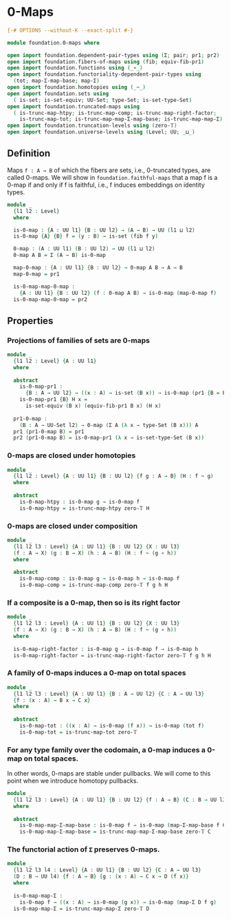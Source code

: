 # 0-Maps

```agda
{-# OPTIONS --without-K --exact-split #-}

module foundation.0-maps where

open import foundation.dependent-pair-types using (Σ; pair; pr1; pr2)
open import foundation.fibers-of-maps using (fib; equiv-fib-pr1)
open import foundation.functions using (_∘_)
open import foundation.functoriality-dependent-pair-types using
  (tot; map-Σ-map-base; map-Σ)
open import foundation.homotopies using (_~_)
open import foundation.sets using
  ( is-set; is-set-equiv; UU-Set; type-Set; is-set-type-Set)
open import foundation.truncated-maps using
  ( is-trunc-map-htpy; is-trunc-map-comp; is-trunc-map-right-factor;
    is-trunc-map-tot; is-trunc-map-map-Σ-map-base; is-trunc-map-map-Σ)
open import foundation.truncation-levels using (zero-𝕋)
open import foundation.universe-levels using (Level; UU; _⊔_)
```

## Definition

Maps `f : A → B` of which the fibers are sets, i.e., 0-truncated types, are called 0-maps. We will show in `foundation.faithful-maps` that a map f is a 0-map if and only if f is faithful, i.e., f induces embeddings on identity types.

```agda
module _
  {l1 l2 : Level}
  where

  is-0-map : {A : UU l1} {B : UU l2} → (A → B) → UU (l1 ⊔ l2)
  is-0-map {A} {B} f = (y : B) → is-set (fib f y)

  0-map : (A : UU l1) (B : UU l2) → UU (l1 ⊔ l2)
  0-map A B = Σ (A → B) is-0-map

  map-0-map : {A : UU l1} {B : UU l2} → 0-map A B → A → B
  map-0-map = pr1

  is-0-map-map-0-map :
    {A : UU l1} {B : UU l2} (f : 0-map A B) → is-0-map (map-0-map f)
  is-0-map-map-0-map = pr2
```

## Properties

### Projections of families of sets are 0-maps

```agda
module _
  {l1 l2 : Level} {A : UU l1}
  where
  
  abstract
    is-0-map-pr1 :
      {B : A → UU l2} → ((x : A) → is-set (B x)) → is-0-map (pr1 {B = B})
    is-0-map-pr1 {B} H x =
      is-set-equiv (B x) (equiv-fib-pr1 B x) (H x)
                                                  
  pr1-0-map :
    (B : A → UU-Set l2) → 0-map (Σ A (λ x → type-Set (B x))) A
  pr1 (pr1-0-map B) = pr1
  pr2 (pr1-0-map B) = is-0-map-pr1 (λ x → is-set-type-Set (B x))
```

### 0-maps are closed under homotopies

```agda
module _
  {l1 l2 : Level} {A : UU l1} {B : UU l2} {f g : A → B} (H : f ~ g)
  where
  
  abstract
    is-0-map-htpy : is-0-map g → is-0-map f
    is-0-map-htpy = is-trunc-map-htpy zero-𝕋 H
```

### 0-maps are closed under composition

```agda
module _
  {l1 l2 l3 : Level} {A : UU l1} {B : UU l2} {X : UU l3}
  (f : A → X) (g : B → X) (h : A → B) (H : f ~ (g ∘ h))
  where
  
  abstract
    is-0-map-comp : is-0-map g → is-0-map h → is-0-map f
    is-0-map-comp = is-trunc-map-comp zero-𝕋 f g h H
```

### If a composite is a 0-map, then so is its right factor

```agda
module _
  {l1 l2 l3 : Level} {A : UU l1} {B : UU l2} {X : UU l3}
  (f : A → X) (g : B → X) (h : A → B) (H : f ~ (g ∘ h))
  where
  
  is-0-map-right-factor : is-0-map g → is-0-map f → is-0-map h
  is-0-map-right-factor = is-trunc-map-right-factor zero-𝕋 f g h H
```

### A family of 0-maps induces a 0-map on total spaces

```agda
module _
  {l1 l2 l3 : Level} {A : UU l1} {B : A → UU l2} {C : A → UU l3}
  {f : (x : A) → B x → C x}
  where
  
  abstract
    is-0-map-tot : ((x : A) → is-0-map (f x)) → is-0-map (tot f)
    is-0-map-tot = is-trunc-map-tot zero-𝕋
```

### For any type family over the codomain, a 0-map induces a 0-map on total spaces.

In other words, 0-maps are stable under pullbacks. We will come to this point when we introduce homotopy pullbacks.

```agda
module _
  {l1 l2 l3 : Level} {A : UU l1} {B : UU l2} {f : A → B} (C : B → UU l3)
  where
    
  abstract
    is-0-map-map-Σ-map-base : is-0-map f → is-0-map (map-Σ-map-base f C)
    is-0-map-map-Σ-map-base = is-trunc-map-map-Σ-map-base zero-𝕋 C
```

### The functorial action of `Σ` preserves 0-maps.

```agda
module _
  {l1 l2 l3 l4 : Level} {A : UU l1} {B : UU l2} {C : A → UU l3}
  (D : B → UU l4) {f : A → B} {g : (x : A) → C x → D (f x)}
  where
    
  is-0-map-map-Σ :
    is-0-map f → ((x : A) → is-0-map (g x)) → is-0-map (map-Σ D f g)
  is-0-map-map-Σ = is-trunc-map-map-Σ zero-𝕋 D
```
